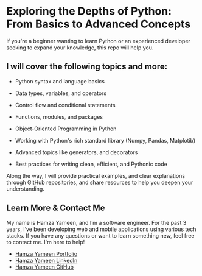 # Exploring the Depths of Python: From Basics to Advanced Concepts

If you're a beginner wanting to learn Python or an experienced developer seeking to expand your knowledge, this repo will help you.

## I will cover the following topics and more:

- Python syntax and language basics

- Data types, variables, and operators

- Control flow and conditional statements

- Functions, modules, and packages

- Object-Oriented Programming in Python

- Working with Python's rich standard library (Numpy, Pandas, Matplotib)

- Advanced topics like generators, and decorators

- Best practices for writing clean, efficient, and Pythonic code

Along the way, I will provide practical examples, and clear explanations through GitHub repositories, and share resources to help you deepen your understanding.

## Learn More & Contact Me

My name is Hamza Yameen, and I’m a software engineer. For the past 3 years, I’ve been developing web and mobile applications using various tech stacks.
If you have any questions or want to learn something new, feel free to contact me. I'm here to help!
- [Hamza Yameen Portfolio](https://hamzayameen.com/)
- [Hamza Yameen LinkedIn](https://www.linkedin.com/in/hamza-yameen/)
- [Hamza Yameen GitHub](https://github.com/hamza-yameen)



